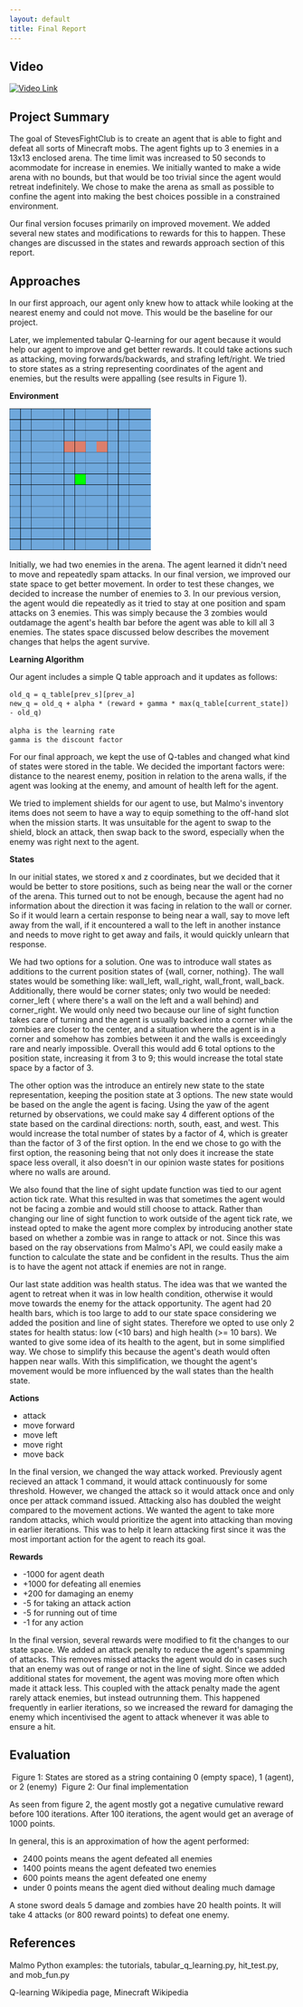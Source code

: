 ```yaml
---
layout: default
title: Final Report
---
```


## Video


[![Video Link](https://img.youtube.com/vi/_aAcyVQRYUA/0.jpg)](https://www.youtube.com/watch?v=_aAcyVQRYUA)


## Project Summary

The goal of StevesFightClub is to create an agent that is able to fight and defeat all sorts of Minecraft mobs.  The agent fights up to 3 enemies in a 13x13 enclosed arena. The time limit was increased to 50 seconds to acommodate for increase in enemies. We initially wanted to make a wide arena with no bounds, but that would be too trivial since the agent would retreat indefinitely. We chose to make the arena as small as possible to confine the agent into making the best choices possible in a constrained environment.

Our final version focuses primarily on improved movement. We added several new states and modifications to rewards for this to happen. These changes are discussed in the states and rewards approach section of this report.


## Approaches

In our first approach, our agent only knew how to attack while looking at the nearest enemy and could not move. This would be the baseline for our project. 

Later, we implemented tabular Q-learning for our agent because it would help our agent to improve and get better rewards. It could take actions such as attacking, moving forwards/backwards, and strafing left/right. 
We tried to store states as a string representing coordinates of the agent and enemies, but the results were appalling (see results in Figure 1). 

**Environment**

<img src="img/final_spawn.png" width="250" height="250">

Initially, we had two enemies in the arena. The agent learned it didn't need to move and repeatedly spam attacks. In our final version, we improved our state space to get better movement.  In order to test these changes, we decided to increase the number of enemies to 3. In our previous version, the agent would die repeatedly as it tried to stay at one position and spam attacks on 3 enemies. This was simply because the 3 zombies would outdamage the agent's health bar before the agent was able to kill all 3 enemies. The states space discussed below describes the movement changes that helps the agent survive.


**Learning Algorithm**

Our agent includes a simple Q table approach and it updates as follows:

```
old_q = q_table[prev_s][prev_a]
new_q = old_q + alpha * (reward + gamma * max(q_table[current_state]) - old_q)

alpha is the learning rate
gamma is the discount factor
```


For our final approach, we kept the use of Q-tables and changed what kind of states were stored in the table. We decided the important factors were: distance to the nearest enemy, position in relation to the arena walls, if the agent was looking at the enemy, and amount of health left for the agent. 

We tried to implement shields for our agent to use, but Malmo's inventory items does not seem to have a way to equip something to the off-hand slot when the mission starts. It was unsuitable for the agent to swap to the shield, block an attack, then swap back to the sword, especially when the enemy was right next to the agent. 


**States**


In our initial states, we stored x and z coordinates, but we decided that it would be better to store positions, such as being near the wall or the corner of the arena. This turned out to not be enough, because the agent had no information about the direction it was facing in relation to the wall or corner.  So if it would learn a certain response to being near a wall, say to move left away from the wall, if it encountered a wall to the left in another instance and needs to move right to get away and fails, it would quickly unlearn that response.  


We had two options for a solution. One was to introduce wall states as additions to the current position states of {wall, corner, nothing}.  The wall states would be something like: wall_left, wall_right, wall_front, wall_back.  Additionally, there would be corner states; only two would be needed: corner_left ( where there's a wall on the left and a wall behind) and corner_right.  We would only need two because our line of sight function takes care of turning and the agent is usually backed into a corner while the zombies are closer to the center, and a situation where the agent is in a corner and somehow has zombies between it and the walls is exceedingly rare and nearly impossible.  Overall this would add 6 total options to the position state, increasing it from 3 to 9; this would increase the total state space by a factor of 3.


The other option was the introduce an entirely new state to the state representation, keeping the position state at 3 options.  The new state would be based on the angle the agent is facing.  Using the yaw of the agent returned by observations, we could make say 4 different options of the state based on the cardinal directions: north, south, east, and west.  This would increase the total number of states by a factor of 4, which is greater than the factor of 3 of the first option.
In the end we chose to go with the first option, the reasoning being that not only does it increase the state space less overall, it also doesn't in our opinion waste states for positions where no walls are around.


We also found that the line of sight update function was tied to our agent action tick rate.  What this resulted in was that sometimes the agent would not be facing a zombie and would still choose to attack. Rather than changing our line of sight function to work outside of the agent tick rate, we instead opted to make the agent more complex by introducing another state based on whether a zombie was in range to attack or not. Since this was based on the ray observations from Malmo's API, we could easily make a function to calculate the state and be confident in the results.  Thus the aim is to have the agent not attack if enemies are not in range. 


Our last state addition was health status. The idea was that we wanted the agent to retreat when it was in low health condition, otherwise it would move towards the enemy for the attack opportunity. The agent had 20 health bars, which is too large to add to our state space considering we added the position and line of sight states. Therefore we opted to use only 2 states for health status: low (<10 bars) and high health (>= 10 bars). We wanted to give some idea of its health to the agent, but in some simplified way. We chose to simplify this because the agent's death would often happen near walls. With this simplification, we thought the agent's movement would be more influenced by the wall states than the health state.


**Actions**
- attack
- move forward
- move left
- move right
- move back

In the final version, we changed the way attack worked. Previously agent recieved an attack 1 command, it would attack continuously for some threshold. However, we changed the attack so it would attack once and only once per attack command issued. Attacking also has doubled the weight compared to the movement actions. We wanted the agent to take more random attacks, which would prioritize the agent into attacking than moving in earlier iterations. This was to help it learn attacking first since it was the most important action for the agent to reach its goal.


**Rewards**
- -1000 for agent death
- +1000 for defeating all enemies
- +200 for damaging an enemy
- -5 for taking an attack action
- -5 for running out of time
- -1 for any action

In the final version, several rewards were modified to fit the changes to our state space. We added an attack penalty to reduce the agent's spamming of attacks. This removes missed attacks the agent would do in cases such that an enemy was out of range or not in the line of sight. Since we added additional states for movement, the agent was moving more often which made it attack less. This coupled with the attack penalty made the agent rarely attack enemies, but instead outrunning them. This happened frequently in earlier iterations, so we increased the reward for damaging the enemy which incentivised the agent to attack whenever it was able to ensure a hit.


## Evaluation

<img>
Figure 1: States are stored as a string containing 0 (empty space), 1 (agent), or 2 (enemy)

<img>
Figure 2: Our final implementation

As seen from figure 2, the agent mostly got a negative cumulative reward before 100 iterations. After 100 iterations, the agent would get an average of 1000 points.

In general, this is an approximation of how the agent performed:
- 2400 points means the agent defeated all enemies
- 1400 points means the agent defeated two enemies
- 600 points means the agent defeated one enemy
- under 0 points means the agent died without dealing much damage

A stone sword deals 5 damage and zombies have 20 health points. It will take 4 attacks (or 800 reward points) to defeat one enemy. 





## References

Malmo Python examples: the tutorials, tabular_q_learning.py, hit_test.py, and mob_fun.py

Q-learning Wikipedia page, Minecraft Wikipedia
